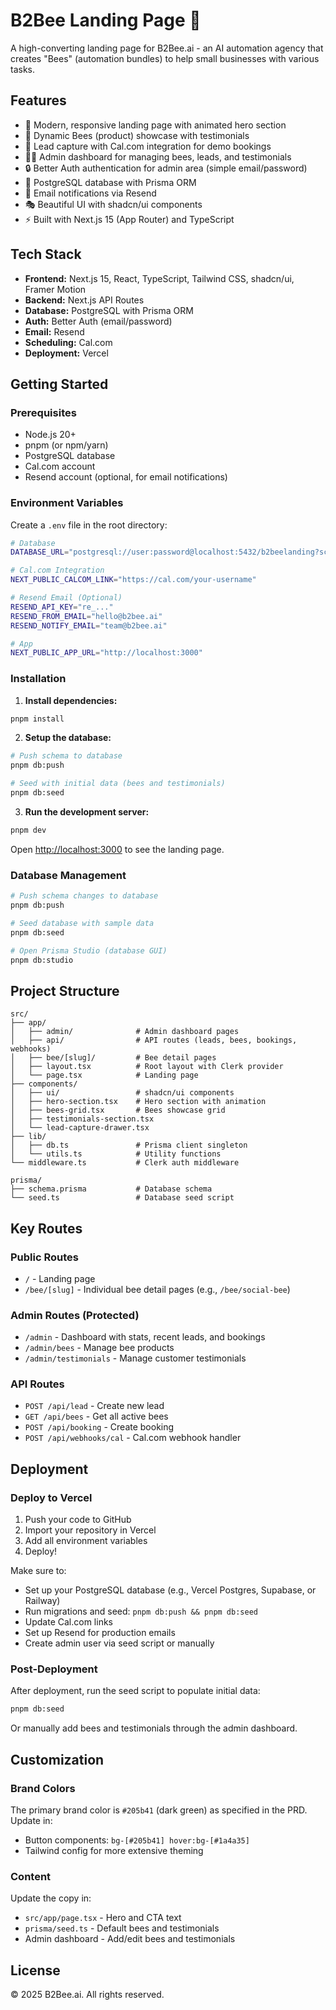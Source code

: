 # B2Bee Landing Page 🐝

A high-converting landing page for B2Bee.ai - an AI automation agency that creates "Bees" (automation bundles) to help small businesses with various tasks.

## Features

- 🎨 Modern, responsive landing page with animated hero section
- 🐝 Dynamic Bees (product) showcase with testimonials
- 📝 Lead capture with Cal.com integration for demo bookings
- 👨‍💼 Admin dashboard for managing bees, leads, and testimonials
- 🔒 Better Auth authentication for admin area (simple email/password)
- 💾 PostgreSQL database with Prisma ORM
- 📧 Email notifications via Resend
- 🎭 Beautiful UI with shadcn/ui components
- ⚡ Built with Next.js 15 (App Router) and TypeScript

## Tech Stack

- **Frontend:** Next.js 15, React, TypeScript, Tailwind CSS, shadcn/ui, Framer Motion
- **Backend:** Next.js API Routes
- **Database:** PostgreSQL with Prisma ORM
- **Auth:** Better Auth (email/password)
- **Email:** Resend
- **Scheduling:** Cal.com
- **Deployment:** Vercel

## Getting Started

### Prerequisites

- Node.js 20+
- pnpm (or npm/yarn)
- PostgreSQL database
- Cal.com account
- Resend account (optional, for email notifications)

### Environment Variables

Create a `.env` file in the root directory:

```bash
# Database
DATABASE_URL="postgresql://user:password@localhost:5432/b2beelanding?schema=public"

# Cal.com Integration
NEXT_PUBLIC_CALCOM_LINK="https://cal.com/your-username"

# Resend Email (Optional)
RESEND_API_KEY="re_..."
RESEND_FROM_EMAIL="hello@b2bee.ai"
RESEND_NOTIFY_EMAIL="team@b2bee.ai"

# App
NEXT_PUBLIC_APP_URL="http://localhost:3000"
```

### Installation

1. **Install dependencies:**
```bash
pnpm install
```

2. **Setup the database:**
```bash
# Push schema to database
pnpm db:push

# Seed with initial data (bees and testimonials)
pnpm db:seed
```

3. **Run the development server:**
```bash
pnpm dev
```

Open [http://localhost:3000](http://localhost:3000) to see the landing page.

### Database Management

```bash
# Push schema changes to database
pnpm db:push

# Seed database with sample data
pnpm db:seed

# Open Prisma Studio (database GUI)
pnpm db:studio
```

## Project Structure

```
src/
├── app/
│   ├── admin/              # Admin dashboard pages
│   ├── api/                # API routes (leads, bees, bookings, webhooks)
│   ├── bee/[slug]/         # Bee detail pages
│   ├── layout.tsx          # Root layout with Clerk provider
│   └── page.tsx            # Landing page
├── components/
│   ├── ui/                 # shadcn/ui components
│   ├── hero-section.tsx    # Hero section with animation
│   ├── bees-grid.tsx       # Bees showcase grid
│   ├── testimonials-section.tsx
│   └── lead-capture-drawer.tsx
├── lib/
│   ├── db.ts               # Prisma client singleton
│   └── utils.ts            # Utility functions
└── middleware.ts           # Clerk auth middleware

prisma/
├── schema.prisma           # Database schema
└── seed.ts                 # Database seed script
```

## Key Routes

### Public Routes
- `/` - Landing page
- `/bee/[slug]` - Individual bee detail pages (e.g., `/bee/social-bee`)

### Admin Routes (Protected)
- `/admin` - Dashboard with stats, recent leads, and bookings
- `/admin/bees` - Manage bee products
- `/admin/testimonials` - Manage customer testimonials

### API Routes
- `POST /api/lead` - Create new lead
- `GET /api/bees` - Get all active bees
- `POST /api/booking` - Create booking
- `POST /api/webhooks/cal` - Cal.com webhook handler

## Deployment

### Deploy to Vercel

1. Push your code to GitHub
2. Import your repository in Vercel
3. Add all environment variables
4. Deploy!

Make sure to:
- Set up your PostgreSQL database (e.g., Vercel Postgres, Supabase, or Railway)
- Run migrations and seed: `pnpm db:push && pnpm db:seed`
- Update Cal.com links
- Set up Resend for production emails
- Create admin user via seed script or manually

### Post-Deployment

After deployment, run the seed script to populate initial data:

```bash
pnpm db:seed
```

Or manually add bees and testimonials through the admin dashboard.

## Customization

### Brand Colors

The primary brand color is `#205b41` (dark green) as specified in the PRD. Update in:
- Button components: `bg-[#205b41] hover:bg-[#1a4a35]`
- Tailwind config for more extensive theming

### Content

Update the copy in:
- `src/app/page.tsx` - Hero and CTA text
- `prisma/seed.ts` - Default bees and testimonials
- Admin dashboard - Add/edit bees and testimonials

## License

© 2025 B2Bee.ai. All rights reserved.
